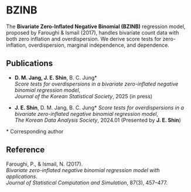 # BZINB

The **Bivariate Zero-Inflated Negative Binomial (BZINB)** regression model, proposed by Faroughi & Ismail (2017), handles bivariate count data with both zero inflation and overdispersion. We derive score tests for zero-inflation, overdispersion, marginal independence, and dependence.

## Publications

- **D. M. Jang, J. E. Shin**, B. C. Jung\*  
  _Score tests for overdispersions in a bivariate zero-inflated negative binomial regression model_,  
  *Journal of the Korean Statistical Society*, 2025 (in press)

- **J. E. Shin**, D. M. Jang, B. C. Jung\* 
  _Score tests for overdispersions in a bivariate zero-inflated negative binomial regression model_,  
  *The Korean Data Analysis Society*, 2024.01 (Presented by **J. E. Shin**)

\* Corresponding author

## Reference

Faroughi, P., & Ismail, N. (2017).  
_Bivariate zero-inflated negative binomial regression model with applications_.  
*Journal of Statistical Computation and Simulation*, 87(3), 457–477.


